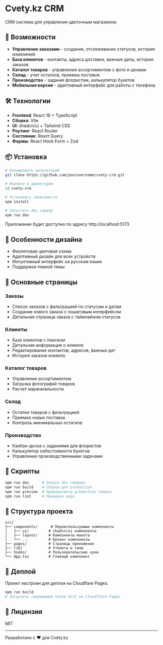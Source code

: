# Cvety.kz CRM

CRM система для управления цветочным магазином.

## 🚀 Возможности

- **Управление заказами** - создание, отслеживание статусов, история изменений
- **База клиентов** - контакты, адреса доставки, важные даты, история заказов
- **Каталог товаров** - управление ассортиментом с фото и ценами
- **Склад** - учет остатков, приемка поставок
- **Производство** - задания флористам, калькулятор букетов
- **Мобильная версия** - адаптивный интерфейс для работы с телефона

## 🛠 Технологии

- **Frontend**: React 18 + TypeScript
- **Сборка**: Vite
- **UI**: shadcn/ui + Tailwind CSS
- **Роутинг**: React Router
- **Состояние**: React Query
- **Формы**: React Hook Form + Zod

## 📦 Установка

```bash
# Клонировать репозиторий
git clone https://github.com/yourusername/cvety-crm.git

# Перейти в директорию
cd cvety-crm

# Установить зависимости
npm install

# Запустить dev сервер
npm run dev
```

Приложение будет доступно по адресу http://localhost:5173

## 🎨 Особенности дизайна

- Фиолетовая цветовая схема
- Адаптивный дизайн для всех устройств
- Интуитивный интерфейс на русском языке
- Поддержка темной темы

## 📱 Основные страницы

### Заказы
- Список заказов с фильтрацией по статусам и датам
- Создание нового заказа с пошаговым интерфейсом
- Детальная страница заказа с таймлайном статусов

### Клиенты
- База клиентов с поиском
- Детальная информация о клиенте
- Редактирование контактов, адресов, важных дат
- История заказов клиента

### Каталог товаров
- Управление ассортиментом
- Загрузка фотографий товаров
- Расчет маржинальности

### Склад
- Остатки товаров с фильтрацией
- Приемка новых поставок
- Контроль минимальных остатков

### Производство
- Канбан-доска с заданиями для флористов
- Калькулятор себестоимости букетов
- Управление производственными задачами

## 🔧 Скрипты

```bash
npm run dev      # Запуск dev сервера
npm run build    # Сборка для production
npm run preview  # Предпросмотр production сборки
npm run lint     # Проверка кода
```

## 📄 Структура проекта

```
src/
├── components/      # Переиспользуемые компоненты
│   ├── ui/         # shadcn/ui компоненты
│   ├── layout/     # Компоненты макета
│   └── ...         # Бизнес-компоненты
├── pages/          # Страницы приложения
├── lib/            # Утилиты и типы
├── hooks/          # Пользовательские хуки
└── App.tsx         # Главный компонент
```

## 🚀 Деплой

Проект настроен для деплоя на Cloudflare Pages:

```bash
npm run build
# Загрузить содержимое папки dist на Cloudflare Pages
```

## 📄 Лицензия

MIT

---

Разработано с ❤️ для Cvety.kz